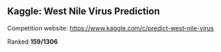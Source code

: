 ## Kaggle: West Nile Virus Prediction

Competition website: https://www.kaggle.com/c/predict-west-nile-virus

Ranked **159/1306**
